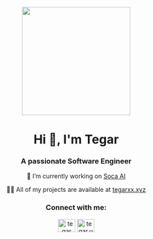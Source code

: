 <p align="center">
<!--   <img width="250" src="https://media.giphy.com/media/jIgXf4hgbHCeKiXpvt/giphy.gif"> -->
  <img width="250" src="https://media4.giphy.com/media/v1.Y2lkPTc5MGI3NjExZDJlcGl3d2tyZmxmd2N0ems4OHNla2FrYWd1bHV3M2R0Nm90Z3ltNCZlcD12MV9pbnRlcm5hbF9naWZfYnlfaWQmY3Q9Zw/bMJqfOtgVEyI2PLnaW/200.gif">
</p>


<h1 align="center">Hi 👋, I'm Tegar</h1>
<h3 align="center">A passionate Software Engineer</h3>
<p align="center">
🔭 I’m currently working on <a href="https://soca.ai/" target="_blank">Soca AI</a>  
</p>
<p align="center">
👨‍💻 All of my projects are available at <a href="https://tegarxx.xyz/" target="_blank">tegarxx.xyz</a>  
</p>



<h3 align="center">Connect with me:</h3>
<p align="center">
<a href="https://linkedin.com/in/tegar umar abdillah" target="blank"><img align="center" src="https://raw.githubusercontent.com/rahuldkjain/github-profile-readme-generator/master/src/images/icons/Social/linked-in-alt.svg" alt="tegar umar abdillah" height="30" width="40" /></a>
<a href="https://instagram.com/tegar.ua" target="blank"><img align="center" src="https://raw.githubusercontent.com/rahuldkjain/github-profile-readme-generator/master/src/images/icons/Social/instagram.svg" alt="tegar.ua" height="30" width="40" /></a>
</p>
